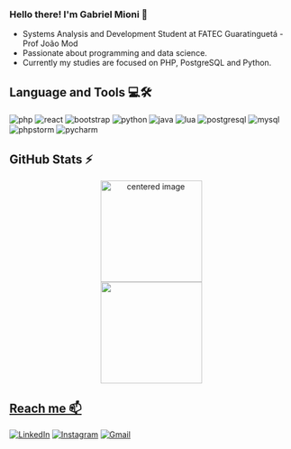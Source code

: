 ### Hello there! I'm Gabriel Mioni 👋

- Systems Analysis and Development Student at FATEC Guaratinguetá - Prof João Mod
- Passionate about programming and data science.
- Currently my studies are focused on PHP, PostgreSQL and Python.

## Language and Tools 💻🛠️

<div style="display: inline">
  <img align="center" alt="php" src="https://img.shields.io/badge/PHP-3776AB?style=for-the-badge&logo=php&logoColor=white"/>
  <img align="center" alt="react" src="https://shields.io/badge/react-black?logo=react&style=for-the-badge"/>
  <img align="center" alt="bootstrap" src="https://img.shields.io/badge/Bootstrap-563D7C?style=for-the-badge&logo=bootstrap&logoColor=white"/>
  <img align="center" alt="python" src="https://img.shields.io/badge/Python-3776AB?style=for-the-badge&logo=python&logoColor=white"/>
  <img align="center" alt="java" src="https://img.shields.io/badge/Java-ED8B00?style=for-the-badge&logo=openjdk&logoColor=white"/>
  <img align="center" alt="lua" src="https://img.shields.io/badge/Lua-2C2D72?style=for-the-badge&logo=lua&logoColor=white"/>
  <img align="center" alt="postgresql" src="https://img.shields.io/badge/postgresql-4169e1?style=for-the-badge&logo=postgresql&logoColor=white"/>
  <img align="center" alt="mysql" src="https://img.shields.io/badge/MySQL-005C84?style=for-the-badge&logo=mysql&logoColor=white"/>
  <img align="center" alt="phpstorm" src="https://img.shields.io/badge/PhpStorm-000000?style=for-the-badge&logo=PhpStorm&logoColor=white"/>
  <img align="center" alt="pycharm" src="https://img.shields.io/badge/PyCharm-000000?style=for-the-badge&logo=pycharm&logoColor=white"/>
</div>

<br>

## GitHub Stats ⚡
<div>
  <a href="https://github.com/gab3mioni">
  <center>
    <img height="180em" src="https://github-readme-stats.vercel.app/api?username=gab3mioni&show_icons=true&theme=tokyonight&include_all_commits=true&count_private=true" alt="centered image">
  </center>
  <center>  
    <img height="180em" src="https://github-readme-stats.vercel.app/api/top-langs/?username=gab3mioni&layout=compact&langs_count=7&theme=tokyonight"/> 
  </center>
</div>

## Reach me 📫

[![LinkedIn](https://img.shields.io/badge/LinkedIn-0077B5?style=for-the-badge&logo=linkedin&logoColor=white)](https://www.linkedin.com/in/gabriel-mioni/)
[![Instagram](https://img.shields.io/badge/Instagram-E4405F?style=for-the-badge&logo=instagram&logoColor=white)](https://www.instagram.com/gabrielmioni_/) 
[![Gmail](https://img.shields.io/badge/-gabrielleribeiro2010@gmail.com-D14836?style=for-the-badge&logo=gmail&logoColor=white&link=mailto:gabrielleribeiro2010@gmail.com)](mailto:gabrielmionibastos@gmail.com)
